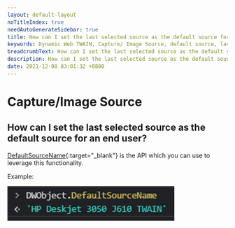 ```yaml
---
layout: default-layout
noTitleIndex: true
needAutoGenerateSidebar: true
title: How can I set the last selected source as the default source for an end user?
keywords: Dynamic Web TWAIN, Capture/ Image Source, default source, last selected source
breadcrumbText: How can I set the last selected source as the default source for an end user?
description: How can I set the last selected source as the default source for an end user?
date: 2021-12-08 03:01:32 +0800
---
```


# Capture/Image Source

## How can I set the last selected source as the default source for an end user?

[DefaultSourceName](/_articles/info/api/WebTwain_Acquire.md#defaultsourcename){:target="_blank"} is the API which you can use to leverage this functionality.

Example:

![default sourcename](/assets/imgs/default-sourcename.png)
